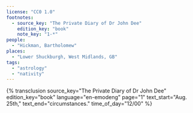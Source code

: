 ```yaml
---
license: "CC0 1.0"
footnotes:
  - source_key: "The Private Diary of Dr John Dee"
    edition_key: "book"
    note_key: "1-*"
people:
  - "Hickman, Bartholomew"
places:
  - "Lower Shuckburgh, West Midlands, GB"
tags:
  - "astrology"
  - "nativity"
---
```

{% transclusion
  source_key="The Private Diary of Dr John Dee"
  edition_key="book"
  language="en-emodeng"
  page="1"
  text_start="Aug. 25th,"
  text_end="circumstances."
  time_of_day="12/00"
%}
